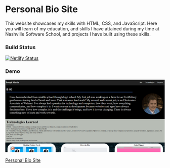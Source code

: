 # Personal Bio Site
This website showcases my skills with HTML, CSS, and JavaScript. Here you will learn of my education, and skills I have attained during my time at Nashville Software School, and projects I have built using these skills.

### Build Status
[![Netlify Status](https://api.netlify.com/api/v1/badges/94b009a3-b59d-4804-b523-8b8e436e745a/deploy-status)](https://app.netlify.com/sites/josephtmartin/deploys)

### Demo

![Personal Bio Site Demo](demo/personal-bio-site.gif)

[Personal Bio Site](https://josephtmartin.netlify.app/)
